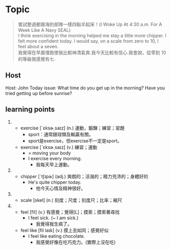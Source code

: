 # Topic

> 嘗試整週都跟海豹部隊一樣四點半起床！(I Woke Up At 4:30 a.m. For A Week Like A Navy SEAL) <br>
> I think exercising in the morning helped me stay a little more chipper. I felt more confident today. I would say, on a scale from zero to 10, I feel about a seven. <br>
> 我覺得在早晨慢跑使我比較神清氣爽.我今天比較有信心.我會說，從零到 10 的等級我感覺有七. <br>

## Host
Host: John
Today issue: What time do you get up in the morning? Have you tried getting up before sunrise?

## learning points
1. 
    * exercise  [ˋɛksɚ͵saɪz]  (n.)  運動，鍛鍊；練習；習題
      *	sport：通常跟球類及輸贏有關。
      *	sport是exercise，但exercise不一定是sport。
    * exercise  [ˋɛksɚ͵saɪz]  (v.)  練習；運動
      *	= moving your body
      - I exercise every morning.
        + 我每天早上運動。
2. 
    * chipper  [ˋtʃɪpɚ]  (adj.)  爽朗的；活潑的；精力充沛的；身體好的
      - He's quite chipper today.
        + 他今天心情及精神很好。
3. 
    * scale  [skel]  (n.)  刻度；尺度；刻度尺；比率；縮尺
4. 
    * feel  [fil]  (v.)  有感覺；覺得[L]；摸索；摸索著尋找
      - I feel sick. (~ I am sick.)
        + 我覺得我生病了。
    * feel like  [fil laɪk]  (v.)  摸上去如同；感覺好似
      - I feel like eating chocolate.
        + 我感覺好像在吃巧克力。(實際上沒在吃)
